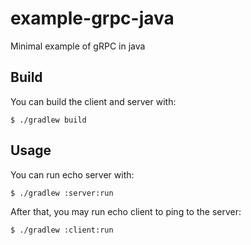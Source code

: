 # example-grpc-java

Minimal example of gRPC in java

## Build

You can build the client and server with:

```shell
$ ./gradlew build
```

## Usage

You can run echo server with:

```shell
$ ./gradlew :server:run
```

After that, you may run echo client to ping to the server:

```shell
$ ./gradlew :client:run
```
